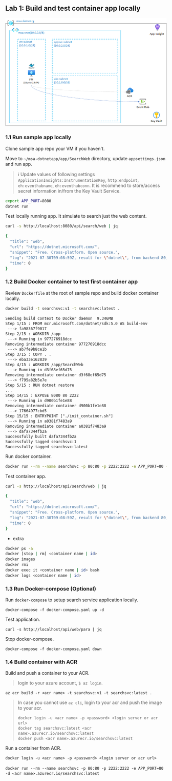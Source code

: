 ## Lab 1: Build and test container app locally

![lab1 architecture](./msa-lab1.png)

### 1.1 Run sample app locally

Clone sample app repo your VM if you haven't.

Move to `~/msa-dotnetapp/app/SearchWeb` directory, update `appsettings.json` and run app.

>:information_source: Update values of following settings `ApplicationInsights:InstrumentationKey`, `http:endpoint`, `eh:eventhubname`, `eh:eventhubconn`. It is recommend to store/access secret information in/from the Key Vault Service.

```bash
export APP_PORT=8080
dotnet run
```

Test locally running app. It simulate to search just the web content.

```bash
curl -s http://localhost:8080/api/search/web | jq
```
```bash
{
  "title": "web",
  "url": "https://dotnet.microsoft.com/",
  "snippet": "Free. Cross-platform. Open source.",
  "log": "2021-07-30T09:08:59Z, result for \"dotnet\", from backend 80, process time 0 msec",
  "time": 0
}
```

### 1.2 Build Docker container to test first container app

Review `Dockerfile` at the root of sample repo and build docker container locally.

```bash
docker build -t searchsvc:v1 -t searchsvc:latest .
```
```
Sending build context to Docker daemon  9.346MB
Step 1/15 : FROM mcr.microsoft.com/dotnet/sdk:5.0 AS build-env
 ---> fa98367f9017
Step 2/15 : WORKDIR /app
 ---> Running in 977276918dcc
Removing intermediate container 977276918dcc
 ---> ab7fe9b8ce1b
Step 3/15 : COPY . .
 ---> eba33e162839
Step 4/15 : WORKDIR /app/SearchWeb
 ---> Running in d3f68ef65d75
Removing intermediate container d3f68ef65d75
 ---> f795a82b5e7e
Step 5/15 : RUN dotnet restore
...
Step 14/15 : EXPOSE 8080 80 2222
 ---> Running in d900b1fe1e88
Removing intermediate container d900b1fe1e88
 ---> 17664977cbd5
Step 15/15 : ENTRYPOINT ["./init_container.sh"]
 ---> Running in a0381f7483a9
Removing intermediate container a0381f7483a9
 ---> dafa7344fb2a
Successfully built dafa7344fb2a
Successfully tagged searchsvc:1
Successfully tagged searchsvc:latest
```

Run docker container.

```bash
docker run --rm --name searchsvc -p 80:80 -p 2222:2222 -e APP_PORT=80 -d searchsvc:latest
```

Test container app.

```bash
curl -s http://localhost/api/search/web | jq
```
```bash
{
  "title": "web",
  "url": "https://dotnet.microsoft.com/",
  "snippet": "Free. Cross-platform. Open source.",
  "log": "2021-07-30T09:08:59Z, result for \"dotnet\", from backend 80, process time 0 msec",
  "time": 0
}
```

- extra
```bash
docker ps -a
docker [stop | rm] <container name | id>
docker images
docker rmi
docker exec it <container name | id> bash
docker logs <container name | id>
```

### 1.3 Run Docker-compose (Optional)

Run `docker-compose` to setup search service application locally.

```
docker-compose -f docker-compose.yaml up -d
```

Test application.

```
curl -s http://localhost/api/web/para | jq
```

Stop docker-compose.

```
docker-compose -f docker-compose.yaml down
```

### 1.4 Build container with ACR

Build and push a container to your ACR.
 
> login to your azure account, `$ az login`.

```
az acr build -r <acr name> -t searchsvc:v1 -t searchsvc:latest .
```

> In case you cannot use `az cli`, login to your acr and push the image to your acr.
>```
> docker login -u <acr name> -p <password> <login server or acr url>
> docker tag searchsvc:latest <acr name>.azurecr.io/searchsvc:latest
> docker push <acr name>.azurecr.io/searchsvc:latest
>```

Run a container from ACR.

```
docker login -u <acr name> -p <password> <login server or acr url>

docker run --rm --name searchsvc -p 80:80 -p 2222:2222 -e APP_PORT=80 -d <acr name>.azurecr.io/searchsvc:latest
```
